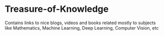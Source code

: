 # Treasure-of-Knowledge
Contains links to nice blogs, videos and books related mostly to subjects like Mathematics, Machine Learning, Deep Learning, Computer Vision, etc
